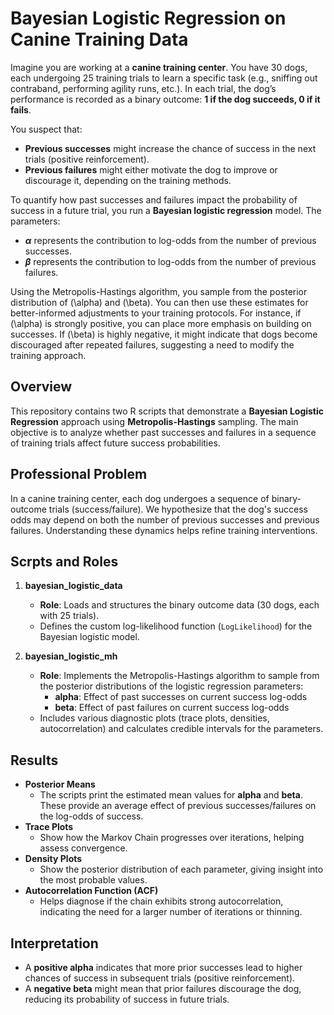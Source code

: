 # Bayesian Logistic Regression on Canine Training Data

Imagine you are working at a **canine training center**. You have 30 dogs, each undergoing 25 training trials to learn a specific task (e.g., sniffing out contraband, performing agility runs, etc.). In each trial, the dog’s performance is recorded as a binary outcome: **1 if the dog succeeds, 0 if it fails**.

You suspect that:
- **Previous successes** might increase the chance of success in the next trials (positive reinforcement).
- **Previous failures** might either motivate the dog to improve or discourage it, depending on the training methods.

To quantify how past successes and failures impact the probability of success in a future trial, you run a **Bayesian logistic regression** model. The parameters:
- **$\alpha$** represents the contribution to log-odds from the number of previous successes.
- **$\beta$** represents the contribution to log-odds from the number of previous failures.

Using the Metropolis-Hastings algorithm, you sample from the posterior distribution of \(\alpha\) and \(\beta\). You can then use these estimates for better-informed adjustments to your training protocols. For instance, if \(\alpha\) is strongly positive, you can place more emphasis on building on successes. If \(\beta\) is highly negative, it might indicate that dogs become discouraged after repeated failures, suggesting a need to modify the training approach.

## Overview
This repository contains two R scripts that demonstrate a **Bayesian Logistic Regression** approach using **Metropolis-Hastings** sampling. The main objective is to analyze whether past successes and failures in a sequence of training trials affect future success probabilities.

## Professional Problem
In a canine training center, each dog undergoes a sequence of binary-outcome trials (success/failure). We hypothesize that the dog's success odds may depend on both the number of previous successes and previous failures. Understanding these dynamics helps refine training interventions.

## Scrpts and Roles
1. **bayesian_logistic_data**  
   - **Role**: Loads and structures the binary outcome data (30 dogs, each with 25 trials).  
   - Defines the custom log-likelihood function (`LogLikelihood`) for the Bayesian logistic model.

2. **bayesian_logistic_mh**  
   - **Role**: Implements the Metropolis-Hastings algorithm to sample from the posterior distributions of the logistic regression parameters:  
     - **alpha**: Effect of past successes on current success log-odds  
     - **beta**: Effect of past failures on current success log-odds  
   - Includes various diagnostic plots (trace plots, densities, autocorrelation) and calculates credible intervals for the parameters.


## Results
- **Posterior Means**  
  - The scripts print the estimated mean values for **alpha** and **beta**. These provide an average effect of previous successes/failures on the log-odds of success.
- **Trace Plots**  
  - Show how the Markov Chain progresses over iterations, helping assess convergence.  
- **Density Plots**  
  - Show the posterior distribution of each parameter, giving insight into the most probable values.  
- **Autocorrelation Function (ACF)**  
  - Helps diagnose if the chain exhibits strong autocorrelation, indicating the need for a larger number of iterations or thinning.

## Interpretation
- A **positive alpha** indicates that more prior successes lead to higher chances of success in subsequent trials (positive reinforcement).  
- A **negative beta** might mean that prior failures discourage the dog, reducing its probability of success in future trials.

